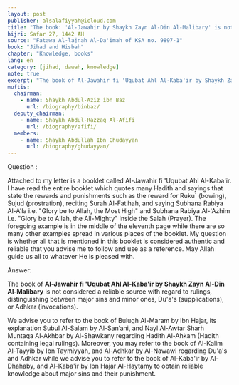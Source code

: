 ```yaml
---
layout: post
publisher: alsalafiyyah@icloud.com
title: "The book: 'Al-Jawahir by Shaykh Zayn Al-Din Al-Malibary' is not considered a reliable source"
hijri: Safar 27, 1442 AH
source: "Fatawa Al-lajnah Al-Da'imah of KSA no. 9897-1"
book: "Jihad and Hisbah"
chapter: "Knowledge, books"
lang: en
category: [jihad, dawah, knowledge]
note: true
excerpt: "The book of Al-Jawahir fi 'Uqubat Ahl Al-Kaba'ir by Shaykh Zayn Al-Din Al-Malibary is not considered a reliable source with regard to rulings, distinguishing between major sins and minor ones, Du'a's (supplications), or Adhkar (invocations)."
muftis:
  chairman: 
    - name: Shaykh Abdul-Aziz ibn Baz
      url: /biography/binbaz/
  deputy_chairman: 
    - name: Shaykh Abdul-Razzaq Al-Afifi
      url: /biography/afifi/
  members: 
    - name: Shaykh Abdullah Ibn Ghudayyan
      url: /biography/ghudayyan/
---
```


Question : 

Attached to my letter is a booklet called Al-Jawahir fi 'Uqubat Ahl Al-Kaba'ir. I have read the entire booklet which quotes many Hadith and sayings that state the rewards and punishments such as the reward for Ruku` (bowing), Sujud (prostration), reciting Surah Al-Fatihah, and saying Subhana Rabiya Al-A'la i.e. "Glory be to Allah, the Most High" and Subhana Rabiya Al-'Azhim i.e. "Glory be to Allah, the All-Mighty" inside the Salah (Prayer). The foregoing example is in the middle of the eleventh page while there are so many other examples spread in various places of the booklet. My question is whether all that is mentioned in this booklet is considered authentic and reliable that you advise me to follow and use as a reference. May Allah guide us all to whatever He is pleased with. 

Answer: 

The book of **Al-Jawahir fi 'Uqubat Ahl Al-Kaba'ir by Shaykh Zayn Al-Din Al-Malibary** is not considered a reliable source with regard to rulings, distinguishing between major sins and minor ones, Du'a's (supplications), or Adhkar (invocations). 

We advise you to refer to the book of Bulugh Al-Maram by Ibn Hajar, its explanation Subul Al-Salam by Al-San‘ani, and Nayl Al-Awtar Sharh Muntaqa Al-Akhbar by Al-Shawkany regarding Hadith Al-Ahkam (Hadith containing legal rulings). Moreover, you may refer to the book of Al-Kalim Al-Tayyib by Ibn Taymiyyah, and Al-Adhkar by Al-Nawawi regarding Du'a's and Adhkar while we advise you to refer to the book of Al-Kaba'ir by Al-Dhahaby, and Al-Kaba'ir by Ibn Hajar Al-Haytamy to obtain reliable knowledge about major sins and their punishment.
